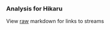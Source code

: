 ### Analysis for Hikaru
View [raw](https://raw.githubusercontent.com/microprediction/chess/main/analysis/hikaru/chess_blitz/locations.json) markdown for links to streams